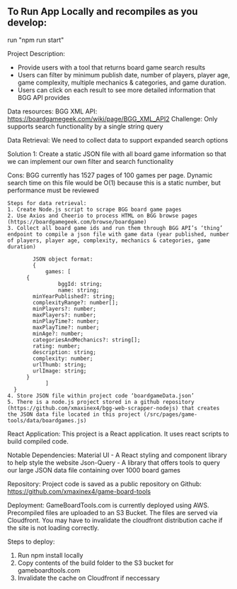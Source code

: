 ## To Run App Locally and recompiles as you develop:

run "npm run start"

Project Description:

- Provide users with a tool that returns board game search results
- Users can filter by minimum publish date, number of players, player age, game complexity, multiple mechanics & categories, and game duration.
- Users can click on each result to see more detailed information that BGG API provides

Data resources:
BGG XML API: https://boardgamegeek.com/wiki/page/BGG_XML_API2
Challenge: Only supports search functionality by a single string query

Data Retrieval:
We need to collect data to support expanded search options

Solution 1: Create a static JSON file with all board game information so that we can implement our own filter and search functionality

Cons: BGG currently has 1527 pages of 100 games per page. Dynamic search time on this file would be O(1) because this is a static number, but performance must be reviewed

    Steps for data retrieval:
    1. Create Node.js script to scrape BGG board game pages
    2. Use Axios and Cheerio to process HTML on BGG browse pages (https://boardgamegeek.com/browse/boardgame)
    3. Collect all board game ids and run them through BGG API’s ‘thing’ endpoint to compile a json file with game data (year published, number of players, player age, complexity, mechanics & categories, game duration)

    		JSON object format:
    		{
    			games: [
          {
    				bggId: string;
    				name: string;
            minYearPublished?: string;
            complexityRange?: number[];
            minPlayers?: number;
            maxPlayers?: number;
            minPlayTime?: number;
            maxPlayTime?: number;
            minAge?: number;
            categoriesAndMechanics?: string[];
            rating: number;
            description: string;
            complexity: number;
            urlThumb: string;
            urlImage: string;
          }
    			]
      }
    4. Store JSON file within project code ‘boardgameData.json’
    5. There is a node.js project stored in a github repository (https://github.com/xmaxinex4/bgg-web-scrapper-nodejs) that creates the JSON data file located in this project (/src/pages/game-tools/data/boardgames.js)

React Application:
This project is a React application. It uses react scripts to build compiled code.

Notable Dependencies:
Material UI - A React styling and component library to help style the website
Json-Query - A library that offers tools to query our large JSON data file containing over 1000 board games

Repository:
Project code is saved as a public repository on Github: https://github.com/xmaxinex4/game-board-tools

Deployment:
GameBoardTools.com is currently deployed using AWS. Precompiled files are uploaded to an S3 Bucket. The files are served via Cloudfront. You may have to invalidate the cloudfront distribution cache if the site is not loading correctly.

Steps to deploy:

1. Run npm install locally
2. Copy contents of the build folder to the S3 bucket for gameboardtools.com
3. Invalidate the cache on Cloudfront if neccessary
